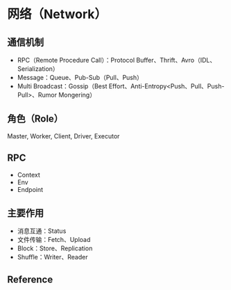 # 网络（Network）

## 通信机制

* RPC（Remote Procedure Call）：Protocol Buffer、Thrift、Avro（IDL、Serialization）
* Message：Queue、Pub-Sub（Pull、Push）
* Multi Broadcast：Gossip（Best Effort、Anti-Entropy<Push、Pull、Push-Pull>、Rumor Mongering）

## 角色（Role） 

Master, Worker, Client, Driver, Executor

## RPC

* Context
* Env
* Endpoint

## 主要作用

* 消息互通：Status
* 文件传输：Fetch、Upload
* Block：Store、Replication
* Shuffle：Writer、Reader

## Reference

